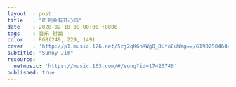 ```yaml
---
layout  : post
title   : "听到会有开心吗"
date    : 2020-02-18 09:00:00 +0800
tags    : 音乐 封面
color   : RGB(249, 229, 149) 
cover   : 'http://p1.music.126.net/5zj2qK6nKWgQ_DUfoCuWmg==/619025046446186.jpg'
subtitle: "Sunny Jim"
resource:
  netmusic: 'https://music.163.com/#/song?id=17423740'
published: true
---
```

